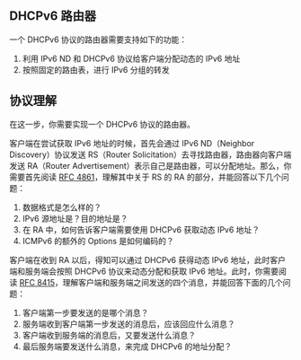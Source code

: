 ## DHCPv6 路由器

一个 DHCPv6 协议的路由器需要支持如下的功能：

1. 利用 IPv6 ND 和 DHCPv6 协议给客户端分配动态的 IPv6 地址
2. 按照固定的路由表，进行 IPv6 分组的转发

## 协议理解

在这一步，你需要实现一个 DHCPv6 协议的路由器。

客户端在尝试获取 IPv6 地址的时候，首先会通过 IPv6 ND（Neighbor Discovery）协议发送 RS（Router Solicitation）去寻找路由器，路由器向客户端发送 RA（Router Advertisement）表示自己是路由器，可以分配地址。那么，你需要首先阅读 [RFC 4861](https://www.rfc-editor.org/rfc/rfc4861)，理解其中关于 RS 的 RA 的部分，并能回答以下几个问题：

1. 数据格式是怎么样的？
2. IPv6 源地址是？目的地址是？
3. 在 RA 中，如何告诉客户端需要使用 DHCPv6 获取动态 IPv6 地址？
4. ICMPv6 的额外的 Options 是如何编码的？

客户端在收到 RA 以后，得知可以通过 DHCPv6 获得动态 IPv6 地址，此时客户端和服务端会按照 DHCPv6 协议来动态分配和获取 IPv6 地址。此时，你需要阅读 [RFC 8415](https://www.rfc-editor.org/rfc/rfc8415.html)，理解客户端和服务端之间发送的四个消息，并能回答下面的几个问题：

1. 客户端第一步要发送的是哪个消息？
2. 服务端收到客户端第一步发送的消息后，应该回应什么消息？
3. 客户端收到服务端的消息后，又要发送什么消息？
4. 最后服务端要发送什么消息，来完成 DHCPv6 的地址分配？
